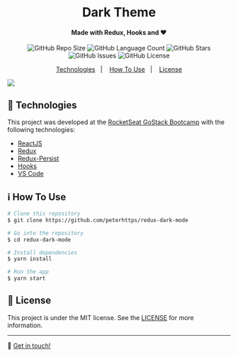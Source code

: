 

<h1 align="center">Dark Theme</h1>
<h4 align="center">
  Made with Redux, Hooks and ♥
</h4>
<p align="center">
  <img alt="GitHub Repo Size" src="https://img.shields.io/github/repo-size/peterhttps/redux-dark-mode"/>
  <img alt="GitHub Language Count" src="https://img.shields.io/github/languages/count/peterhttps/redux-dark-mode"/>
   <img alt="GitHub Stars" src="https://img.shields.io/github/stars/peterhttps/redux-dark-mode"/>
   <img alt="GitHub Issues" src="https://img.shields.io/github/issues/peterhttps/redux-dark-mode"/>
   <img alt="GitHub License" src=" https://img.shields.io/github/license/peterhttps/redux-dark-mode"/>
   </p>

<p align="center">
  <a href="#rocket-technologies">Technologies</a>&nbsp;&nbsp;&nbsp;|&nbsp;&nbsp;&nbsp;
  <a href="#information_source-how-to-use">How To Use</a>&nbsp;&nbsp;&nbsp;|&nbsp;&nbsp;&nbsp;
  <a href="#memo-license">License</a>
</p>


![](https://i.imgur.com/WHtJNb0.gif)
## :rocket: Technologies

This project was developed at the [RocketSeat GoStack Bootcamp](https://rocketseat.com.br/bootcamp) with the following technologies:

-  [ReactJS](https://reactjs.org/)
-  [Redux](https://redux.js.org/)
- [Redux-Persist](https://github.com/rt2zz/redux-persist)
-  [Hooks](https://reactjs.org/docs/hooks-reference.html)
- [VS Code](https://code.visualstudio.com/)

## :information_source: How To Use

```bash
# Clone this repository
$ git clone https://github.com/peterhttps/redux-dark-mode

# Go into the repository
$ cd redux-dark-mode

# Install dependencies
$ yarn install

# Run the app
$ yarn start
```

## :memo: License
This project is under the MIT license. See the [LICENSE](https://github.com/peterhttps/redux-dark-mode/blob/master/LICENSE) for more information.

---


:triangular_flag_on_post: [Get in touch!](https://www.linkedin.com/in/peterparts/)
